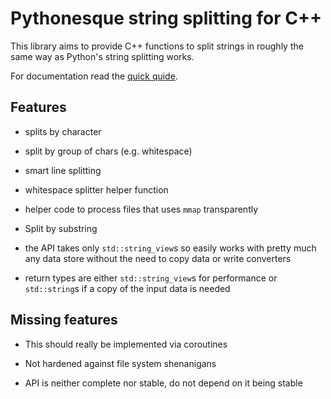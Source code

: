 # Pythonesque string splitting for C++

This library aims to provide C++ functions to split strings in roughly
the same way as Python's string splitting works.

For documentation read the [quick quide](quickguide.md).

## Features

- splits by character

- split by group of chars (e.g. whitespace)

- smart line splitting

- whitespace splitter helper function

- helper code to process files that uses `mmap` transparently

- Split by substring

- the API takes only `std::string_view`s so easily works with pretty
  much any data store without the need to copy data or write
  converters

- return types are either `std::string_view`s for performance or
  `std::string`s if a copy of the input data is needed

## Missing features

- This should really be implemented via coroutines

- Not hardened against file system shenanigans

- API is neither complete nor stable, do not depend on it being stable
